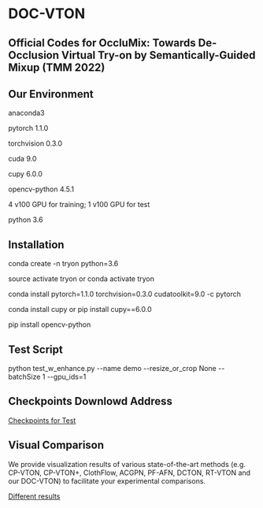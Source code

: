 # DOC-VTON

## Official Codes for OccluMix: Towards De-Occlusion Virtual Try-on by Semantically-Guided Mixup (TMM 2022)


## Our Environment
anaconda3

pytorch 1.1.0

torchvision 0.3.0

cuda 9.0

cupy 6.0.0

opencv-python 4.5.1

4 v100 GPU for training; 1 v100 GPU for test

python 3.6

## Installation
conda create -n tryon python=3.6

source activate tryon     or     conda activate tryon

conda install pytorch=1.1.0 torchvision=0.3.0 cudatoolkit=9.0 -c pytorch

conda install cupy     or     pip install cupy==6.0.0

pip install opencv-python

## Test Script
python test_w_enhance.py --name demo --resize_or_crop None --batchSize 1 --gpu_ids=1

## Checkpoints Downlowd Address
[Checkpoints for Test](https://drive.google.com/file/d/1yj8khxliGEcEfFLhT_NJ3zUYN1UlV1t1/view?usp=sharing)

## Visual Comparison
We provide visualization results of various state-of-the-art methods (e.g. CP-VTON, CP-VTON+, ClothFlow, ACGPN, PF-AFN, DCTON, RT-VTON and our DOC-VTON) to facilitate your experimental comparisons.

[Different results](https://drive.google.com/file/d/1loiMvddHoRi7-eBz4qy45f3CgfFiGCyT/view?usp=sharing)
